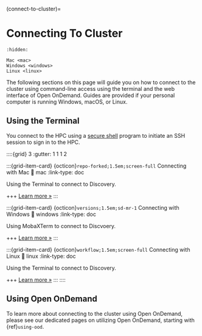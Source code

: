 (connect-to-cluster)=
# Connecting To Cluster
```{toctree}
:hidden:

Mac <mac>
Windows <windows>
Linux <linux>
```

The following sections on this page will guide you on how to connect to the cluster using command-line access using the terminal and the web interface of Open OnDemand. Guides are provided if your personal computer is running Windows, macOS, or Linux.


## Using the Terminal
You connect to the HPC using a [secure shell] program to initiate an SSH session to
sign in to the HPC.

::::{grid} 3
:gutter: 1 1 1 2

:::{grid-item-card} {octicon}`repo-forked;1.5em;screen-full` Connecting with Mac
:link: mac
:link-type: doc

Using the Terminal to connect to Discovery.

+++
[Learn more »](mac)
:::

:::{grid-item-card} {octicon}`versions;1.5em;sd-mr-1` Connecting with Windows
:link: windows
:link-type: doc

Using MobaXTerm to connect to Discvoery.

+++
[Learn more »](windows)
:::

:::{grid-item-card} {octicon}`workflow;1.5em;screen-full` Connecting with Linux
:link: linux
:link-type: doc

Using the Terminal to connect to Discovery.

+++
[Learn more »](linux)
:::
::::

## Using Open OnDemand
To learn more about connecting to the cluster using Open OnDemand, please see our dedicated pages on utilizing Open OnDemand, starting with {ref}`using-ood`.

[secure shell]: https://www.ssh.com/ssh/protocol/
